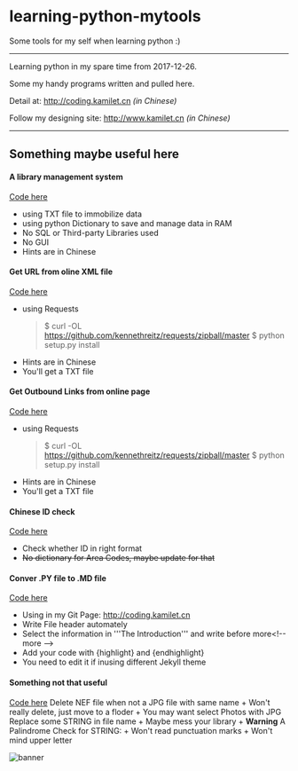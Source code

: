 # learning-python-mytools
Some tools for my self when learning python :)

---
Learning python in my spare time from 2017-12-26.

Some my handy programs written and pulled here.

Detail at: http://coding.kamilet.cn _(in Chinese)_

Follow my designing site: http://www.kamilet.cn _(in Chinese)_

---
## Something maybe useful here

#### A library management system
[Code here](https://github.com/Kamilet/learning-coding/tree/master/simple-program/python-library-system)
+ using TXT file to immobilize data
+ using python Dictionary to save and manage data in RAM
+ No SQL or Third-party Libraries used
+ No GUI
+ Hints are in Chinese

#### Get URL from oline XML file
[Code here](https://github.com/Kamilet/learning-coding/blob/master/simple-program/tools-in-python-shell/get-url-in-XML.py)
+ using Requests
    >$ curl -OL https://github.com/kennethreitz/requests/zipball/master
    >$ python setup.py install
+ Hints are in Chinese
+ You'll get a TXT file

#### Get Outbound Links from online page
[Code here](https://github.com/Kamilet/learning-coding/blob/master/simple-program/tools-in-python-shell/get-exURL-in-HTML.py)
+ using Requests
    >$ curl -OL https://github.com/kennethreitz/requests/zipball/master
    >$ python setup.py install
+ Hints are in Chinese
+ You'll get a TXT file

#### Chinese ID check
[Code here](https://github.com/Kamilet/learning-coding/blob/master/simple-program/tools-in-python-shell/Chinese-ID-Check%20simple.py)
+ Check whether ID in right format
+ ~~No dictionary for Area Codes, maybe update for that~~

#### Conver .PY file to .MD file
[Code here](https://github.com/Kamilet/learning-coding/blob/master/simple-program/tools-in-python-shell/PY-to-MD-for-jekyll-POST.py)
+ Using in my Git Page: http://coding.kamilet.cn
+ Write File header automately
+ Select the information in &apos;&apos;&apos;The Introduction&apos;&apos;&apos; and write before more&lt;!-- more --&gt;
+ Add your code with {highlight} and {endhighlight}
+ You need to edit it if inusing different Jekyll theme

#### Something not that useful
[Code here](https://github.com/Kamilet/learning-coding/tree/master/simple-program/tools-in-python-shell)
Delete NEF file when not a JPG file with same name
	+ Won't really delete, just move to a floder
	+ You may want select Photos with JPG
Replace some STRING in file name
	+ Maybe mess your library
	+ __Warning__
A Palindrome Check for STRING:
	+ Won't read punctuation marks
	+ Won't mind upper letter


![banner](http://outb2o3fz.bkt.clouddn.com/17-12-31/74609173.jpg)

